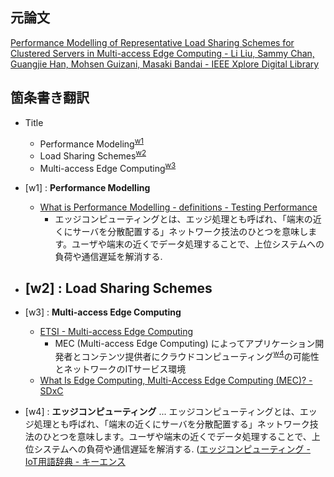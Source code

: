 ## 元論文

[Performance Modelling of Representative Load Sharing Schemes for Clustered Servers in Multi-access Edge Computing - Li Liu, Sammy Chan, Guangjie Han, Mohsen Guizani, Masaki Bandai - IEEE Xplore Digital Library](https://ieeexplore.ieee.org/document/8521659)



## 箇条書き翻訳

- Title
  - Performance Modeling<sup>[w1](#fnkw1)</sup>
  - Load Sharing Schemes<sup>[w2](#fnkw2)</sup>
  - Multi-access Edge Computing<sup>[w3](#fnkw3)</sup>
  
  
- <span id="fnkw1">[w1]</span> : __Performance Modelling__
  - [What is Performance Modelling - definitions - Testing Performance](http://www.testingperformance.org/definitions/what-is-performance-modelling)
    - エッジコンピューティングとは、エッジ処理とも呼ばれ、「端末の近くにサーバを分散配置する」ネットワーク技法のひとつを意味します。ユーザや端末の近くでデータ処理することで、上位システムへの負荷や通信遅延を解消する.
- <span id="fnkw2">[w2]</span> : __Load Sharing Schemes__
  - 
- <span id="fnkw3">[w3]</span> : __Multi-access Edge Computing__
  - [ETSI - Multi-access Edge Computing](https://www.etsi.org/technologies-clusters/technologies/multi-access-edge-computing)
    - MEC (Multi-access Edge Computing) によってアプリケーション開発者とコンテンツ提供者にクラウドコンピューティング<sup>[w4](#fnkw4)</sup>の可能性とネットワークのITサービス環境
  - [What Is Edge Computing, Multi-Access Edge Computing (MEC)? - SDxC](https://www.sdxcentral.com/edge/definitions/what-multi-access-edge-computing-mec/)
- <span id="fnkw4">[w4]</span> : __エッジコンピューティング__ ... エッジコンピューティングとは、エッジ処理とも呼ばれ、「端末の近くにサーバを分散配置する」ネットワーク技法のひとつを意味します。ユーザや端末の近くでデータ処理することで、上位システムへの負荷や通信遅延を解消する. ([エッジコンピューティング - IoT用語辞典 - キーエンス](https://www.keyence.co.jp/ss/general/iot-glossary/edge-computing.jsp)

